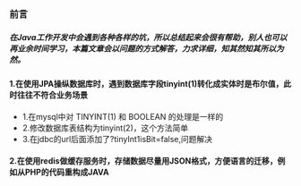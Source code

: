 ### 前言
##### 在Java工作开发中会遇到各种各样的坑，所以总结起来会很有帮助，别人也可以再业余时间学习，本篇文章会以问题的方式解答，力求详细，知其然知其所以为然。
#### 1.在使用JPA操纵数据库时，遇到数据库字段tinyint(1)转化成实体时是布尔值，此时往往不符合业务场景
   * 1.在mysql中对 TINYINT(1) 和 BOOLEAN 的处理是一样的
   * 2.修改数据库表结构为tinyint(2)，这个方法简单
   * 3.在jdbc的url后面添加了?tinyInt1isBit=false,问题解决
#### 2.在使用redis做缓存服务时，存储数据尽量用JSON格式，方便语言的迁移，例如从PHP的代码重构成JAVA
